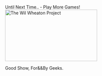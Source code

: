  Until Next Time.. - Play More Games! <a href="https://icompile.eladkarako.com/_uploads/2014/08/Screenshot_2014-08-15-00-06-12.png"><img src="https://icompile.eladkarako.com/_uploads/2014/08/Screenshot_2014-08-15-00-06-12.png" alt="The Wil Wheaton Project" width="300" height="168" class="size-medium wp-image-1696" /></a>

Good Show, For&&By Geeks.
